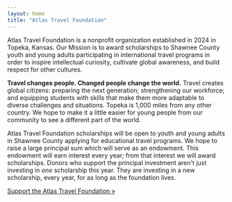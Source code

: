 ```yaml
---
layout: home
title: "Atlas Travel Foundation"
---
```


Atlas Travel Foundation is a nonprofit organization established in 2024 in Topeka, Kansas. Our Mission is to award scholarships to Shawnee County youth and young adults participating in international travel programs in order to inspire intellectual curiosity, cultivate global awareness, and build respect for other cultures.

**Travel changes people. Changed people change the world.** Travel creates global citizens: preparing the next generation; strengthening our workforce; and equipping students with skills that make them more adaptable to diverse challenges and situations. Topeka is 1,000 miles from any other country. We hope to make it a little easier for young people from our community to see a different part of the world.

Atlas Travel Foundation scholarships will be open to youth and young adults in Shawnee County applying for educational travel programs. We hope to raise a large principal sum which will serve as an endowment. This endowment will earn interest every year; from that interest we will award scholarships. Donors who support the principal investment aren't just investing in _one_ scholarship this year. They are investing in a new scholarship, every year, for as long as the foundation lives.

[Support the Atlas Travel Foundation »](/contact/)
